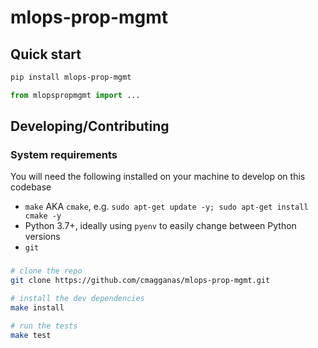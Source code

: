 # mlops-prop-mgmt

## Quick start

```bash
pip install mlops-prop-mgmt
```

```python
from mlopspropmgmt import ...
```

## Developing/Contributing

### System requirements

You will need the following installed on your machine to develop on this codebase

- `make` AKA `cmake`, e.g. `sudo apt-get update -y; sudo apt-get install cmake -y`
- Python 3.7+, ideally using `pyenv` to easily change between Python versions
- `git`

### 

```bash
# clone the repo
git clone https://github.com/cmagganas/mlops-prop-mgmt.git

# install the dev dependencies
make install

# run the tests
make test
```
